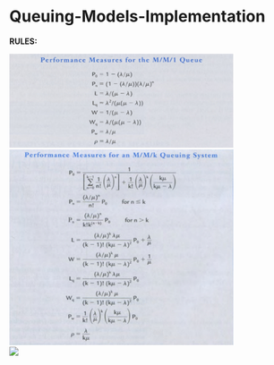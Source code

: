 # Queuing-Models-Implementation

<strong>RULES:

<img src="https://github.com/nourhan031/Queuing-Models-Implementation/blob/main/mm1_rules.jpeg" width="400" > 
<br>
<img src="https://github.com/nourhan031/Queuing-Models-Implementation/blob/main/mmk_rules.jpeg" width="400" > 
<br>
<img src="https://github.com/nourhan031/Queuing-Models-Implementation/blob/main/mm1m_rules.jpeg"> 

